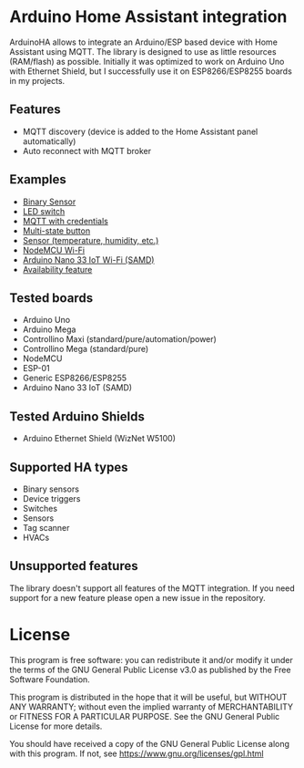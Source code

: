 # Arduino Home Assistant integration

ArduinoHA allows to integrate an Arduino/ESP based device with Home Assistant using MQTT.
The library is designed to use as little resources (RAM/flash) as possible.
Initially it was optimized to work on Arduino Uno with Ethernet Shield,
but I successfully use it on ESP8266/ESP8255 boards in my projects.

## Features

* MQTT discovery (device is added to the Home Assistant panel automatically)
* Auto reconnect with MQTT broker

## Examples

* [Binary Sensor](examples/binary-sensor/binary-sensor.ino)
* [LED switch](examples/led-switch/led-switch.ino)
* [MQTT with credentials](examples/mqtt-with-credentials/mqtt-with-credentials.ino)
* [Multi-state button](examples/multi-state-button/multi-state-button.ino)
* [Sensor (temperature, humidity, etc.)](examples/sensor/sensor.ino)
* [NodeMCU Wi-Fi](examples/nodemcu/nodemcu.ino)
* [Arduino Nano 33 IoT Wi-Fi (SAMD)](examples/nano33iot/nano33iot.ino)
* [Availability feature](examples/availability)

## Tested boards

* Arduino Uno
* Arduino Mega
* Controllino Maxi (standard/pure/automation/power)
* Controllino Mega (standard/pure)
* NodeMCU
* ESP-01
* Generic ESP8266/ESP8255
* Arduino Nano 33 IoT (SAMD)

## Tested Arduino Shields

* Arduino Ethernet Shield (WizNet W5100)

## Supported HA types

* Binary sensors
* Device triggers
* Switches
* Sensors
* Tag scanner
* HVACs

## Unsupported features

The library doesn't support all features of the MQTT integration.
If you need support for a new feature please open a new issue in the repository.

# License

This program is free software: you can redistribute it and/or modify it under the terms of the GNU General Public License v3.0 as published by the Free Software Foundation.

This program is distributed in the hope that it will be useful, but WITHOUT ANY WARRANTY; without even the implied warranty of MERCHANTABILITY or FITNESS FOR A PARTICULAR PURPOSE. See the GNU General Public License for more details.

You should have received a copy of the GNU General Public License along with this program. If not, see https://www.gnu.org/licenses/gpl.html
